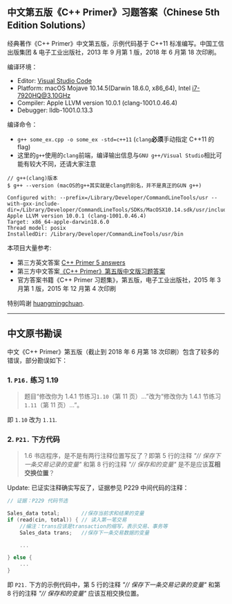 ## 中文第五版《C++ Primer》习题答案（Chinese 5th Edition Solutions）

经典著作《C++ Primer》中文第五版，示例代码基于 C++11 标准编写。中国工信出版集团 & 电子工业出版社，2013 年 9 月第 1 版，2018 年 6 月第 18 次印刷。

编译环境：

- Editor: [Visual Studio Code](https://code.visualstudio.com/)
- Platform: macOS Mojave 10.14.5(Darwin 18.6.0, x86_64), Intel i7-7920HQ@3.10GHz
- Compiler: Apple LLVM version 10.0.1 (clang-1001.0.46.4)
- Debugger: lldb-1001.0.13.3

编译命令：

- `g++ some_ex.cpp -o some_ex -std=c++11` (`clang`**必须**手动指定 C++11 的 flag)
- 这里的`g++`使用的`clang`前端，编译输出信息与`GNU g++/Visual Studio`相比可能有较大不同，还请大家注意

```
// g++(clang)版本
$ g++ --version (macOS的g++其实就是clang的别名，并不是真正的GUN g++)

Configured with: --prefix=/Library/Developer/CommandLineTools/usr --with-gxx-include-dir=/Library/Developer/CommandLineTools/SDKs/MacOSX10.14.sdk/usr/include/c++/4.2.1
Apple LLVM version 10.0.1 (clang-1001.0.46.4)
Target: x86_64-apple-darwin18.6.0
Thread model: posix
InstalledDir: /Library/Developer/CommandLineTools/usr/bin
```

本项目大量参考:

- 第三方英文答案 [C++ Primer 5 answers](https://github.com/Mooophy/Cpp-Primer)
- 第三方中文答案[《C++ Primer》第五版中文版习题答案](https://github.com/huangmingchuan/Cpp_Primer_Answers)
- 官方答案书籍《C++ Primer 习题集》，第五版，电子工业出版社，2015 年 3 月第 1 版，2015 年 12 月第 4 次印刷

特别鸣谢 [huangmingchuan](https://github.com/huangmingchuan).

---

## 中文原书勘误

中文《C++ Primer》第五版（截止到 2018 年 6 月第 18 次印刷）包含了较多的错误，部分勘误如下：

### 1. `P16.` 练习 1.19

> 题目“修改你为 1.4.1 节练习`1.10`（第 11 页）...”改为“修改你为 1.4.1 节练习`1.11`（第 11 页）...”。

即 `1.10` 改为 `1.11`.

### 2. `P21.` 下方代码

> 1.6 书店程序，是不是有两行注释位置写反了？即第 5 行的注释 _"// 保存下一条交易记录的变量"_ 和第 8 行的注释 _"// 保存和的变量"_ 是不是应该**互相交换位置**？

Update: 已证实注释确实写反了，证据参见 P229 中间代码的注释：

```C++
// 证据：P229 代码节选

Sales_data total;       //保存当前求和结果的变量
if (read(cin, total)) { // 读入第一笔交易
    //编注：trans应该是transaction的缩写，表示交易、事务等
    Sales_data trans;   //保存下一条交易数据的变量

    ...

} else {
    ...
}
```

即 `P21.` 下方的示例代码中，第 5 行的注释 _"// 保存下一条交易记录的变量"_ 和第 8 行的注释 _"// 保存和的变量"_ 应该互相交换位置。

###
